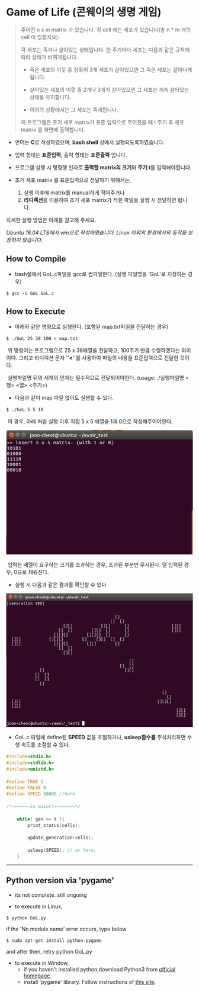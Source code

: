 # Game of Life (콘웨이의 생명 게임)

> 주어진 n x m matrix 가 있습니다. 각 cell 에는 세포가 있습니다(총 n * m 개의 cell 이 있겠지요). 
>
> 각 세포는 죽거나 살아있는 상태입니다. 한 주기마다 세포는 다음과 같은 규칙에 따라 상태가 바뀌게됩니다.
>
> - 죽은 세포의 이웃 중 정확히 3개 세포가 살아있으면 그 죽은 세포는 살아나게 됩니다.
>
> - 살아있는 세포의 이웃 중 2개나 3개가 살아있으면 그 세포는 계속 살아있는 상태를 유지합니다.
>
> - 이외의 상황에서는 그 세포는 죽게됩니다.
>
> 이 프로그램은 초기 세포 matrix가 표준 입력으로 주어졌을 때 t 주기 후 세포 matrix 를 화면에 출력합니다.




- 언어는 **C**로 작성하였으며, **bash shell** 상에서 실행되도록하였습니다.

- 입력 형태는 **표준입력**, 출력 형태는 **표준출력** 입니다.

- 프로그램 실행 시 명령행 인자로 **출력할 matrix의 크기**와 **주기 t**를 입력해야합니다.

- 초기 세포 matrix 를 표준입력으로 전달하기 위해서는,

	1. 실행 이후에 matrix를 manual하게 적어주거나
	2. **리디렉션**을 이용하여 초기 세포 matrix가 적힌 파일을 실행 시 전달하면 됩니다. 



자세한 실행 방법은 아래를 참고해 주세요.

*Ubuntu 16.04 LTS에서 vim으로 작성하였습니다. Linux 이외의 환경에서의 동작을 보장하지 않습니다.*



## How to Compile

- bash쉘에서 GoL.c파일을 gcc로 컴파일한다. (실행 파일명을 'GoL'로 지정하는 경우)

```
$ gcc -o GoL GoL.c
```



## How to Execute

- 아래와 같은 명령으로 실행한다. (포함된 map.txt파일을 전달하는 경우)

```
$ ./GoL 25 38 100 < map.txt
```

​	위 명령어는 프로그램으로 25 x 38배열을 전달하고, 100주기 만큼 수행하겠다는 의미이다.
	그리고 리디렉션 문자 ''**<**''를 사용하여 파일의 내용을 표준입력으로 전달한 것이다.

​	실행파일명 뒤의 세개의 인자는 필수적으로 전달되어야한다. (usage:  ./실행파일명 <행> <열> <주기>) 



- 다음과 같이 map 파일 없이도 실행할 수 있다.

```
$ ./GoL 5 5 10
```

​	이 경우, 아래 처럼 실행 이후 직접 5 x 5 배열을 1과 0으로 작성해주어야한다.

![image1](./images/image1.png)

​	입력한 배열이 요구하는 크기를 초과하는 경우, 초과된 부분만 무시된다. 덜 입력된 경우, 0으로 채워진다.



- 실행 시 다음과 같은 결과를 확인할 수 있다.

![image2](./images/image2.png)

- GoL.c 파일에 define된 **SPEED** 값을 조절하거나, **usleep함수를** 주석처리하면 수행 속도를 조절할 수 있다.

```c
#include<stdio.h>
#include<stdlib.h>
#include<unistd.h>

#define TRUE 1
#define FALSE 0
#define SPEED 50000 //here

/*~~~~~~~in main()~~~~~~~~*/

	while( gen <= t ){
		print_status(cells);
		
		update_generation(cells);
		
		usleep(SPEED); // or here. 
	}

```
---
## Python version via 'pygame'

- its not complete. still ongoing

- to execute in Linux, 
```
$ python GoL.py
```

if the 'No module name' error occurs, type below

```
$ sudo apt-get install python-pygame
```
and after then, retry python GoL.py

- to execute in Window,
	- if you haven't installed python,download Python3 from [official homepage](https://www.python.org).
	- install 'pygame' library. Follow instructions of [this site](http://dogdriip.tistory.com/3).
